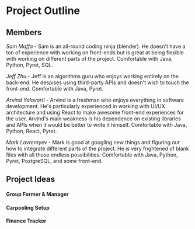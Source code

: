 # Project Outline

## Members

*Sam Maffa* - Sam is an all-round coding ninja (blender). He doesn't have a ton of experience with working on front-ends but is great at being flexible with working on different parts of the project. Comfortable with Java, Python, Pyret, SQL.

*Jeff Zhu* - Jeff is an algorithms guru who enjoys working entirely on the back-end. He despises using third-party APIs and doesn't wish to touch the front-end. Comfortable with Java, Pyret.

*Arvind Yalavarti* - Arvind is a freshman who enjoys everything in software development. He's particularly experienced in working with UI/UX architecture and using React to make awesome front-end experiences for the user. Arvind's main weakness is his dependence on existing libraries and APIs when it would be better to write it himself. Comfortable with Java, Python, React, Pyret.

*Mark Lavrentyev* - Mark is good at googling new things and figuring out how to integrate different parts of the project. He is very frightened of blank files with all those endless possibilities. Comfortable with Java, Python, Pyret, PostgreSQL, and some front-end.

## Project Ideas

#### Group Former & Manager

#### Carpooling Setup

#### Finance Tracker
